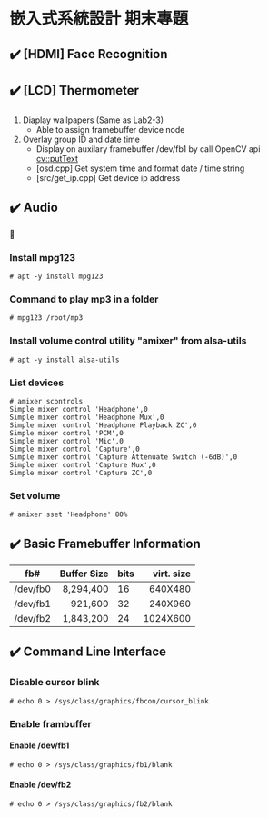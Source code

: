 # 嵌入式系統設計 期末專題


## :heavy_check_mark: [HDMI] Face Recognition



## :heavy_check_mark: [LCD] Thermometer

### 
1. Diaplay wallpapers (Same as Lab2-3)
   - Able to assign framebuffer device node
1. Overlay group ID and date time
   - Display on auxilary framebuffer /dev/fb1 by call OpenCV api [cv::putText](https://github.com/TommyLin/EmbeddedSystem2020/blob/main/project/src/osd.cpp)
   - [osd.cpp] Get system time and format date / time string
   - [src/get_ip.cpp] Get device ip address
   

## :heavy_check_mark: Audio
:cake:
### Install mpg123
`# apt -y install mpg123`
### Command to play mp3 in a folder
`# mpg123 /root/mp3`
### Install volume control utility "amixer" from alsa-utils
`# apt -y install alsa-utils`
### List devices
```
# amixer scontrols
Simple mixer control 'Headphone',0
Simple mixer control 'Headphone Mux',0
Simple mixer control 'Headphone Playback ZC',0
Simple mixer control 'PCM',0
Simple mixer control 'Mic',0
Simple mixer control 'Capture',0
Simple mixer control 'Capture Attenuate Switch (-6dB)',0
Simple mixer control 'Capture Mux',0
Simple mixer control 'Capture ZC',0
```
### Set volume
`# amixer sset 'Headphone' 80%`

## :heavy_check_mark: Basic Framebuffer Information
| fb#      | Buffer Size | bits | virt. size |
| -------- | ----------: | ---- | ---------: |
| /dev/fb0 |   8,294,400 |  16  |    640X480 |
| /dev/fb1 |     921,600 |  32  |    240X960 |
| /dev/fb2 |   1,843,200 |  24  |   1024X600 |


## :heavy_check_mark: Command Line Interface
### Disable cursor blink
`# echo 0 > /sys/class/graphics/fbcon/cursor_blink`
### Enable frambuffer
#### Enable /dev/fb1
`# echo 0 > /sys/class/graphics/fb1/blank`
#### Enable /dev/fb2
`# echo 0 > /sys/class/graphics/fb2/blank`
